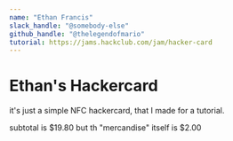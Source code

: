 ```yaml
---
name: "Ethan Francis"
slack_handle: "@somebody-else"
github_handle: "@thelegendofmario"
tutorial: https://jams.hackclub.com/jam/hacker-card
---
```


# Ethan's Hackercard

it's just a simple NFC hackercard, that I made for a tutorial.

subtotal is $19.80
but th "mercandise" itself is $2.00
<!-- Tell us a little bit about your design process. What were some challenges? What helped? ***Totally optional*** -->
